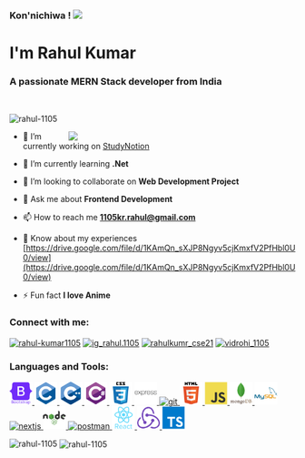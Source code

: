 ### Kon'nichiwa ! <img src ="https://media.tenor.com/_yeL_VoTuGsAAAAj/sakuya-touhou.gif" width="40px">
<h1 >I'm Rahul Kumar</span></h1>
<h3 align="left">A passionate MERN Stack developer from India</h3>
<br/>


<p align="left"> <img src="https://komarev.com/ghpvc/?username=rahul-1105&label=Profile%20views&color=0e75b6&style=flat" alt="rahul-1105" /> </p>

<img align="right" src ="https://media1.tenor.com/m/ITc1hNBSH_wAAAAd/coding-typing.gif" width="400">

- 🔭 I’m currently working on [StudyNotion](https://github.com/rahul-1105/Study-Notion)

- 🌱 I’m currently learning **.Net**

- 👯 I’m looking to collaborate on **Web Development Project**

- 💬 Ask me about **Frontend Development**

- 📫 How to reach me **1105kr.rahul@gmail.com**

- 📄 Know about my experiences [https://drive.google.com/file/d/1KAmQn_sXJP8Ngyv5cjKmxfV2PfHbl0U0/view](https://drive.google.com/file/d/1KAmQn_sXJP8Ngyv5cjKmxfV2PfHbl0U0/view)

- ⚡ Fun fact **I love Anime**

<h3 align="left">Connect with me:</h3>
<p align="left">
<a href="https://linkedin.com/in/rahul-kumar1105" target="blank"><img align="center" src="https://raw.githubusercontent.com/rahuldkjain/github-profile-readme-generator/master/src/images/icons/Social/linked-in-alt.svg" alt="rahul-kumar1105" height="30" width="40" /></a>
<a href="https://instagram.com/ig_rahul.1105" target="blank"><img align="center" src="https://raw.githubusercontent.com/rahuldkjain/github-profile-readme-generator/master/src/images/icons/Social/instagram.svg" alt="ig_rahul.1105" height="30" width="40" /></a>
<a href="https://www.leetcode.com/rahulkumr_cse21" target="blank"><img align="center" src="https://raw.githubusercontent.com/rahuldkjain/github-profile-readme-generator/master/src/images/icons/Social/leet-code.svg" alt="rahulkumr_cse21" height="30" width="40" /></a>
<a href="https://auth.geeksforgeeks.org/user/vidrohi_1105" target="blank"><img align="center" src="https://raw.githubusercontent.com/rahuldkjain/github-profile-readme-generator/master/src/images/icons/Social/geeks-for-geeks.svg" alt="vidrohi_1105" height="30" width="40" /></a>
</p>

<h3 align="left">Languages and Tools:</h3>
<p align="left"> <a href="https://getbootstrap.com" target="_blank" rel="noreferrer"> <img src="https://raw.githubusercontent.com/devicons/devicon/master/icons/bootstrap/bootstrap-plain-wordmark.svg" alt="bootstrap" width="40" height="40"/> </a> <a href="https://www.cprogramming.com/" target="_blank" rel="noreferrer"> <img src="https://raw.githubusercontent.com/devicons/devicon/master/icons/c/c-original.svg" alt="c" width="40" height="40"/> </a> <a href="https://www.w3schools.com/cpp/" target="_blank" rel="noreferrer"> <img src="https://raw.githubusercontent.com/devicons/devicon/master/icons/cplusplus/cplusplus-original.svg" alt="cplusplus" width="40" height="40"/> </a> <a href="https://www.w3schools.com/cs/" target="_blank" rel="noreferrer"> <img src="https://raw.githubusercontent.com/devicons/devicon/master/icons/csharp/csharp-original.svg" alt="csharp" width="40" height="40"/> </a> <a href="https://www.w3schools.com/css/" target="_blank" rel="noreferrer"> <img src="https://raw.githubusercontent.com/devicons/devicon/master/icons/css3/css3-original-wordmark.svg" alt="css3" width="40" height="40"/> </a> <a href="https://expressjs.com" target="_blank" rel="noreferrer"> <img src="https://raw.githubusercontent.com/devicons/devicon/master/icons/express/express-original-wordmark.svg" alt="express" width="40" height="40"/> </a> <a href="https://git-scm.com/" target="_blank" rel="noreferrer"> <img src="https://www.vectorlogo.zone/logos/git-scm/git-scm-icon.svg" alt="git" width="40" height="40"/> </a> <a href="https://www.w3.org/html/" target="_blank" rel="noreferrer"> <img src="https://raw.githubusercontent.com/devicons/devicon/master/icons/html5/html5-original-wordmark.svg" alt="html5" width="40" height="40"/> </a> <a href="https://developer.mozilla.org/en-US/docs/Web/JavaScript" target="_blank" rel="noreferrer"> <img src="https://raw.githubusercontent.com/devicons/devicon/master/icons/javascript/javascript-original.svg" alt="javascript" width="40" height="40"/> </a> <a href="https://www.mongodb.com/" target="_blank" rel="noreferrer"> <img src="https://raw.githubusercontent.com/devicons/devicon/master/icons/mongodb/mongodb-original-wordmark.svg" alt="mongodb" width="40" height="40"/> </a> <a href="https://www.mysql.com/" target="_blank" rel="noreferrer"> <img src="https://raw.githubusercontent.com/devicons/devicon/master/icons/mysql/mysql-original-wordmark.svg" alt="mysql" width="40" height="40"/> </a> <a href="https://nextjs.org/" target="_blank" rel="noreferrer"> <img src="https://cdn.worldvectorlogo.com/logos/nextjs-2.svg" alt="nextjs" width="40" height="40"/> </a> <a href="https://nodejs.org" target="_blank" rel="noreferrer"> <img src="https://raw.githubusercontent.com/devicons/devicon/master/icons/nodejs/nodejs-original-wordmark.svg" alt="nodejs" width="40" height="40"/> </a> <a href="https://postman.com" target="_blank" rel="noreferrer"> <img src="https://www.vectorlogo.zone/logos/getpostman/getpostman-icon.svg" alt="postman" width="40" height="40"/> </a> <a href="https://reactjs.org/" target="_blank" rel="noreferrer"> <img src="https://raw.githubusercontent.com/devicons/devicon/master/icons/react/react-original-wordmark.svg" alt="react" width="40" height="40"/> </a> <a href="https://redux.js.org" target="_blank" rel="noreferrer"> <img src="https://raw.githubusercontent.com/devicons/devicon/master/icons/redux/redux-original.svg" alt="redux" width="40" height="40"/> </a> <a href="https://www.typescriptlang.org/" target="_blank" rel="noreferrer"> <img src="https://raw.githubusercontent.com/devicons/devicon/master/icons/typescript/typescript-original.svg" alt="typescript" width="40" height="40"/> </a> </p>

<p><img align="left" src="https://github-readme-stats.vercel.app/api/top-langs?username=rahul-1105&show_icons=true&locale=en&layout=compact" alt="rahul-1105" /></p>

<p>&nbsp;<img align="center" src="https://github-readme-stats.vercel.app/api?username=rahul-1105&show_icons=true&locale=en" alt="rahul-1105" /></p>

